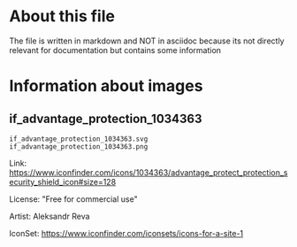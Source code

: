 <!-- SPDX-License-Identifier: MIT --->
# About this file
The file is written in markdown and NOT in asciidoc because its
not directly relevant for documentation but contains some information

# Information about images
## if_advantage_protection_1034363
`if_advantage_protection_1034363.svg`
`if_advantage_protection_1034363.png`

Link: <https://www.iconfinder.com/icons/1034363/advantage_protect_protection_security_shield_icon#size=128>

License: "Free for commercial use"

Artist: Aleksandr Reva

IconSet: <https://www.iconfinder.com/iconsets/icons-for-a-site-1>

